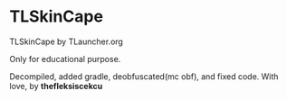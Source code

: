 # TLSkinCape
TLSkinCape by TLauncher.org

Only for educational purpose. 

Decompiled, added gradle, deobfuscated(mc obf), and fixed code. With love, by **thefleksiscekcu**